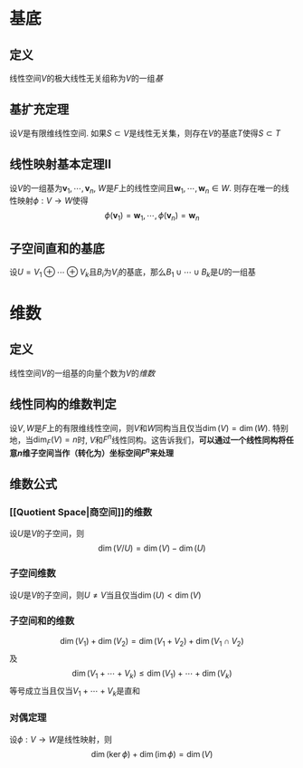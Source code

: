 # 基底

## 定义
线性空间$V$的极大线性无关组称为$V$的一组*基*

## 基扩充定理
设$V$是有限维线性空间. 如果$S\subset V$是线性无关集，则存在$V$的基底$T$使得$S \subset T$

## 线性映射基本定理II
设$V$的一组基为$\boldsymbol v_1, \cdots, \boldsymbol v_n$, $W$是$F$上的线性空间且$\boldsymbol w_1, \cdots, \boldsymbol w_n \in W$. 则存在唯一的线性映射$\phi: V \to W$使得
$$
\phi(\boldsymbol v_1) = \boldsymbol w_1 , \cdots,\phi(\boldsymbol v_n) = \boldsymbol w_n
$$
## 子空间直和的基底
设$U = V_1 \oplus \cdots \oplus V_k$且$B_i$为$V_i$的基底，那么$B_1 \cup \cdots \cup B_k$是$U$的一组基

# 维数
## 定义
线性空间$V$的一组基的向量个数为$V$的*维数*

## 线性同构的维数判定
设$V, W$是$F$上的有限维线性空间，则$V$和$W$同构当且仅当$\dim(V) = \dim(W)$. 特别地，当$\dim_F(V) = n$时, $V$和$F^n$线性同构。这告诉我们，**可以通过一个线性同构将任意$n$维子空间当作（转化为）坐标空间$F^n$来处理**

## 维数公式
### [[Quotient Space|商空间]]的维数
设$U$是$V$的子空间，则
$$
\dim(V/ U) =\dim(V) -\dim(U)
$$
### 子空间维数
设$U$是$V$的子空间，则$U \neq V$当且仅当$\dim(U) < \dim(V)$

### 子空间和的维数
$$
\dim(V_1) + \dim(V_2) = \dim(V_1 + V_2) + \dim(V_1 \cap V_2)
$$
及
$$
\dim(V_1 + \cdots + V_k) \le \dim(V_1) + \cdots + \dim(V_k)
$$
等号成立当且仅当$V_1 + \cdots + V_k$是直和

### 对偶定理
设$\phi: V \to W$是线性映射，则
$$
\dim(\ker \phi) + \dim(\operatorname{im} \phi) = \dim(V)
$$


